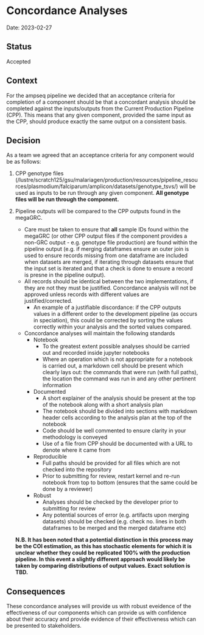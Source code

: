 # Concordance Analyses

Date: 2023-02-27

## Status
Accepted

## Context
For the ampseq pipeline we decided that an acceptance criteria for completion of a component should be that a concordant analysis should be completed against the inputs/outputs from the Current Production Pipeline (CPP). This means that any given component, provided the same input as the CPP, should produce exactly the same output on a consistent basis.

## Decision
As a team we agreed that an acceptance criteria for any component would be as follows:

1. CPP genotype files (/lustre/scratch125/gsu/malariagen/production/resources/pipeline_resources/plasmodium/falciparum/amplicon/datasets/genotype_tsvs/) will be used as inputs to be run through any given component. **All genotype files will be run through the component.**
2. Pipeline outputs will be compared to the CPP outputs found in the megaGRC.
    * Care must be taken to ensure that **all** sample IDs found within the megaGRC (or other CPP output files if the component provides a non-GRC output - e.g. genotype file production) are found within the pipeline output (e.g. if merging dataframes ensure an outer join is used to ensure records missing from one dataframe are included when datasets are merged, if iterating through datasets ensure that the input set is iterated and that a check is done to ensure a record is presne in the pipeline output).
    * All records should be identical between the two implementations, if they are not they must be justified. Concordance analysis will not be approved unless records with different values are justified/corrected.
        * An example of a justifiable discordance: if the CPP outputs values in a different order to the development pipeline (as occurs in speciation), this could be corrected by sorting the values correctly within your analysis and the sorted values compared.
    * Concordance analyses will maintain the following standards
        * Notebook
            * To the greatest extent possible analyses should be carried out and recorded inside jupyter notebooks
            * Where an operation which is not appropriate for a notebook is carried out, a markdown cell should be present which clearly lays out: the commands that were run (with full paths), the location the command was run in and any other pertinent information
        * Documented
            * A short explainer of the analysis should be present at the top of the notebook along with a short analysis plan
            * The notebook should be divided into sections with markdown header cells according to the analysis plan at the top of the notebook
            * Code should be well commented to ensure clarity in your methodology is conveyed
            * Use of a file from CPP should be documented with a URL to denote where it came from
        * Reproducible
            * Full paths should be provided for all files which are not checked into the repository
            * Prior to submitting for review, restart kernel and re-run notebook from top to bottom (ensures that the same could be done by a reviewer)
        * Robust
            * Analyses should be checked by the developer prior to submitting for review
            * Any potential sources of error (e.g. artifacts upon merging datasets) should be checked (e.g. check no. lines in both dataframes to be merged and the merged dataframe etc)

    **N.B. It has been noted that a potential distinction in this process may be the COI estimation, as this has stochastic elements for which it is unclear whether they could be replicated 100% with the production pipeline. In this event a slightly different approach would likely be taken by comparing distributions of output values. Exact solution is TBD.**

## Consequences
These concordance analyses will provide us with robust eveidence of the effectiveness of our components which can provide us with confidence about their accuracy and provide evidence of their effectiveness which can be presented to stakeholders.
